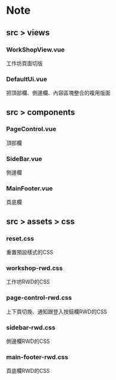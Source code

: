 # Note

## src > views
### WorkShopView.vue <br>
工作坊頁面切版 <br>
### DefaultUi.vue <br>
把頂部欄、側邊欄、內容區塊整合的複用版面 <br>

## src > components
### PageControl.vue <br>
頂部欄 <br>
### SideBar.vue <br>
側邊欄 <br>
### MainFooter.vue <br>
頁底欄 <br>

## src > assets > css
### reset.css <br>
重置預設樣式的CSS <br>
### workshop-rwd.css <br>
工作坊RWD的CSS <br>
### page-control-rwd.css <br>
上下頁切換、通知跟登入按鈕欄RWD的CSS <br>
### sidebar-rwd.css <br>
側邊欄RWD的CSS <br>
### main-footer-rwd.css <br>
頁底欄RWD的CSS <br>








